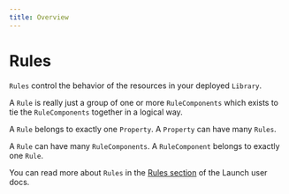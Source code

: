 ```yaml
---
title: Overview
---
```


# Rules

`Rules` control the behavior of the resources in your deployed `Library`.

A `Rule` is really just a group of one or more `RuleComponents` which exists to tie the `RuleComponents` together in a logical way.

A `Rule` belongs to exactly one `Property`.  A `Property` can have many `Rules`.

A `Rule` can have many `RuleComponents`.  A `RuleComponent` belongs to exactly one `Rule`.

You can read more about `Rules` in the [Rules section](https://docs.adobelaunch.com/managing-resources/rules) of the Launch user docs.
